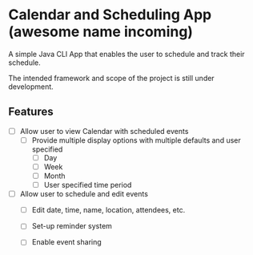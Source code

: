 # Calendar and Scheduling App (awesome name incoming)
A simple Java CLI App that enables the user to schedule and track their schedule. 

The intended framework and scope of the project is still under development.

## Features
- [ ] Allow user to view Calendar with scheduled events
    - [ ] Provide multiple display options with multiple defaults and user specified
        - [ ] Day
        - [ ] Week
        - [ ] Month
        - [ ] User specified time period
- [ ] Allow user to schedule and edit events
    - [ ] Edit date, time, name, location, attendees, etc.
    - [ ] Set-up reminder system
    - [ ] Enable event sharing


